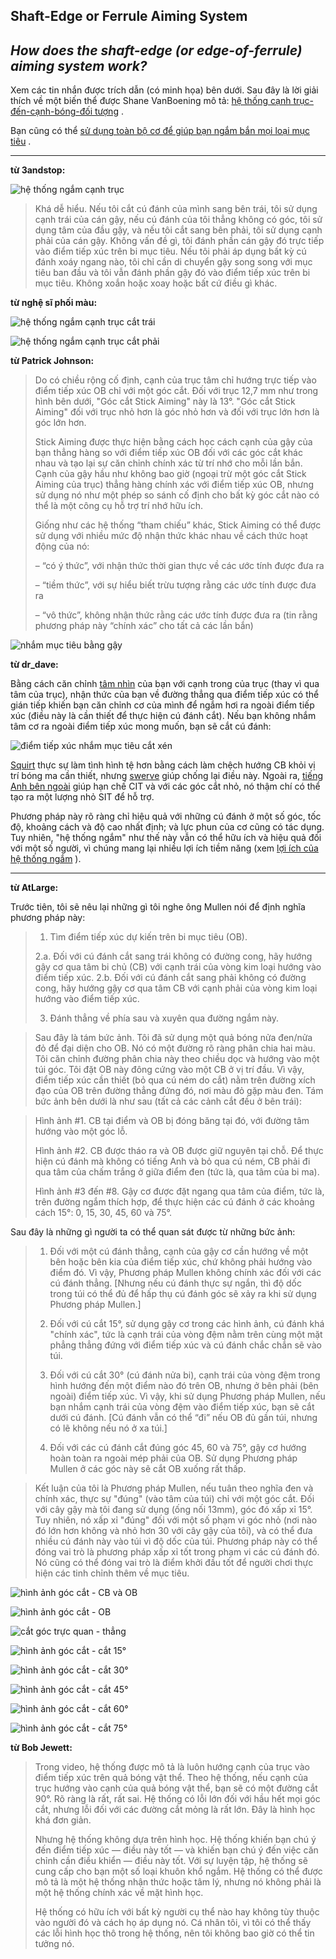 ## Shaft-Edge or Ferrule Aiming System

## ***How does the shaft-edge (or edge-of-ferrule) aiming system work?***

Xem các tin nhắn được trích dẫn (có minh họa) bên dưới. Sau đây là lời giải thích về một biến thể được Shane VanBoening mô tả: [hệ thống cạnh trục-đến-cạnh-bóng-đối tượng](https://youtu.be/xljm_Aox66Y?t=2199) .

Bạn cũng có thể [sử dụng toàn bộ cơ để giúp bạn ngắm bắn mọi loại mục tiêu](https://billiards.colostate.edu/faq/aiming/cue/) .

------

**từ 3andstop:**

![hệ thống ngắm cạnh trục](https://billiards.colostate.edu/images/shaft_edge_aim.JPG)

> Khá dễ hiểu. Nếu tôi cắt cú đánh của mình sang bên trái, tôi sử dụng cạnh trái của cán gậy, nếu cú đánh của tôi thẳng không có góc, tôi sử dụng tâm của đầu gậy, và nếu tôi cắt sang bên phải, tôi sử dụng cạnh phải của cán gậy. Không vấn đề gì, tôi đánh phần cán gậy đó trực tiếp vào điểm tiếp xúc trên bi mục tiêu. Nếu tôi phải áp dụng bất kỳ cú đánh xoáy ngang nào, tôi chỉ cần di chuyển gậy song song với mục tiêu ban đầu và tôi vẫn đánh phần gậy đó vào điểm tiếp xúc trên bi mục tiêu. Không xoắn hoặc xoay hoặc bất cứ điều gì khác.

**từ nghệ sĩ phối màu:**

![hệ thống ngắm cạnh trục cắt trái](https://billiards.colostate.edu/images/shaft_aim_left_cut.jpg)

![hệ thống ngắm cạnh trục cắt phải](https://billiards.colostate.edu/images/shaft_aim_right_cut.jpg)

**từ Patrick Johnson:**

> Do có chiều rộng cố định, cạnh của trục tâm chỉ hướng trực tiếp vào điểm tiếp xúc OB chỉ với một góc cắt. Đối với trục 12,7 mm như trong hình bên dưới, "Góc cắt Stick Aiming" này là 13°. "Góc cắt Stick Aiming" đối với trục nhỏ hơn là góc nhỏ hơn và đối với trục lớn hơn là góc lớn hơn.
>
> Stick Aiming được thực hiện bằng cách học cách cạnh của gậy của bạn thẳng hàng so với điểm tiếp xúc OB đối với các góc cắt khác nhau và tạo lại sự căn chỉnh chính xác từ trí nhớ cho mỗi lần bắn. Cạnh của gậy hầu như không bao giờ (ngoại trừ một góc cắt Stick Aiming của trục) thẳng hàng chính xác với điểm tiếp xúc OB, nhưng sử dụng nó như một phép so sánh cố định cho bất kỳ góc cắt nào có thể là một công cụ hỗ trợ trí nhớ hữu ích.
>
> Giống như các hệ thống “tham chiếu” khác, Stick Aiming có thể được sử dụng với nhiều mức độ nhận thức khác nhau về cách thức hoạt động của nó:
>
> – “có ý thức”, với nhận thức thời gian thực về các ước tính được đưa ra
>
> – “tiềm thức”, với sự hiểu biết trừu tượng rằng các ước tính được đưa ra
>
> – “vô thức”, không nhận thức rằng các ước tính được đưa ra (tin rằng phương pháp này “chính xác” cho tất cả các lần bắn)

![nhắm mục tiêu bằng gậy](https://billiards.colostate.edu/images/PJ_stick_aiming.jpg)

**từ dr_dave:**

Bằng cách căn chỉnh [tâm nhìn](https://billiards.colostate.edu/faq/eyes/vision-center/) của bạn với cạnh trong của trục (thay vì qua tâm của trục), nhận thức của bạn về đường thẳng qua điểm tiếp xúc có thể gián tiếp khiến bạn căn chỉnh cơ của mình để ngắm hơi ra ngoài điểm tiếp xúc (điều này là cần thiết để thực hiện cú đánh cắt). Nếu bạn không nhắm tâm cơ ra ngoài điểm tiếp xúc mong muốn, bạn sẽ cắt cú đánh:

![điểm tiếp xúc nhắm mục tiêu cắt xén](https://billiards.colostate.edu/images/contact_point_aim_undercut.jpg)

[Squirt](https://billiards.colostate.edu/faq/squirt) thực sự làm tình hình tệ hơn bằng cách làm chệch hướng CB khỏi vị trí bóng ma cần thiết, nhưng [swerve](https://billiards.colostate.edu/faq/swerve) giúp chống lại điều này. Ngoài ra, [tiếng Anh bên ngoài](https://billiards.colostate.edu/faq/sidespin/outside-gearing/) giúp hạn chế CIT và với các góc cắt nhỏ, nó thậm chí có thể tạo ra một lượng nhỏ SIT để hỗ trợ.

Phương pháp này rõ ràng chỉ hiệu quả với những cú đánh ở một số góc, tốc độ, khoảng cách và độ cao nhất định; và lực phun của cơ cũng có tác dụng. Tuy nhiên, "hệ thống ngắm" như thế này vẫn có thể hữu ích và hiệu quả đối với một số người, vì chúng mang lại nhiều lợi ích tiềm năng (xem [lợi ích của hệ thống ngắm](https://billiards.colostate.edu/faq/aiming/system-benefits/) ).

------

**từ AtLarge:**

Trước tiên, tôi sẽ nêu lại những gì tôi nghe ông Mullen nói để định nghĩa phương pháp này:

> 1. Tìm điểm tiếp xúc dự kiến ​​trên bi mục tiêu (OB).
>
> 2.a. Đối với cú đánh cắt sang trái không có đường cong, hãy hướng gậy cơ qua tâm bi chủ (CB) với cạnh trái của vòng kim loại hướng vào điểm tiếp xúc.
> 2.b. Đối với cú đánh cắt sang phải không có đường cong, hãy hướng gậy cơ qua tâm CB với cạnh phải của vòng kim loại hướng vào điểm tiếp xúc.
>
> 3. Đánh thẳng về phía sau và xuyên qua đường ngắm này.

> Sau đây là tám bức ảnh. Tôi đã sử dụng một quả bóng nửa đen/nửa đỏ để đại diện cho OB. Nó có một đường rõ ràng phân chia hai màu. Tôi căn chỉnh đường phân chia này theo chiều dọc và hướng vào một túi góc. Tôi đặt OB này đông cứng vào một CB ở vị trí đầu. Vì vậy, điểm tiếp xúc cần thiết (bỏ qua cú ném do cắt) nằm trên đường xích đạo của OB trên đường thẳng đứng đó, nơi màu đỏ gặp màu đen. Tám bức ảnh bên dưới là như sau (tất cả các cảnh cắt đều ở bên trái):

> Hình ảnh #1. CB tại điểm và OB bị đóng băng tại đó, với đường tâm hướng vào một góc lỗ.
>
> Hình ảnh #2. CB được tháo ra và OB được giữ nguyên tại chỗ. Để thực hiện cú đánh mà không có tiếng Anh và bỏ qua cú ném, CB phải đi qua tâm của chấm trắng ở giữa điểm đen (tức là, qua tâm của bi ma).
>
> Hình ảnh #3 đến #8. Gậy cơ được đặt ngang qua tâm của điểm, tức là, trên đường ngắm thích hợp, để thực hiện các cú đánh ở các khoảng cách 15°: 0, 15, 30, 45, 60 và 75°.

Sau đây là những gì người ta có thể quan sát được từ những bức ảnh:

> 1. Đối với một cú đánh thẳng, cạnh của gậy cơ cần hướng về một bên hoặc bên kia của điểm tiếp xúc, chứ không phải hướng vào điểm đó. Vì vậy, Phương pháp Mullen không chính xác đối với các cú đánh thẳng. [Nhưng nếu cú ​​đánh thực sự ngắn, thì độ dốc trong túi có thể đủ để hấp thụ cú đánh góc sẽ xảy ra khi sử dụng Phương pháp Mullen.]
>
> 
>
> 2. Đối với cú cắt 15°, sử dụng gậy cơ trong các hình ảnh, cú đánh khá "chính xác", tức là cạnh trái của vòng đệm nằm trên cùng một mặt phẳng thẳng đứng với điểm tiếp xúc và cú đánh chắc chắn sẽ vào túi.
>
> 
>
> 3. Đối với cú cắt 30° (cú đánh nửa bi), cạnh trái của vòng đệm trong hình hướng đến một điểm nào đó trên OB, nhưng ở bên phải (bên ngoài) điểm tiếp xúc. Vì vậy, khi sử dụng Phương pháp Mullen, nếu bạn nhắm cạnh trái của vòng đệm vào điểm tiếp xúc, bạn sẽ cắt dưới cú đánh. [Cú đánh vẫn có thể “đi” nếu OB đủ gần túi, nhưng có lẽ không nếu nó ở xa túi.]
>
> 
>
> 4. Đối với các cú đánh cắt đúng góc 45, 60 và 75°, gậy cơ hướng hoàn toàn ra ngoài mép phải của OB. Sử dụng Phương pháp Mullen ở các góc này sẽ cắt OB xuống rất thấp.

> Kết luận của tôi là Phương pháp Mullen, nếu tuân theo nghĩa đen và chính xác, thực sự "đúng" (vào tâm của túi) chỉ với một góc cắt. Đối với cây gậy mà tôi đang sử dụng (ống nối 13mm), góc đó xấp xỉ 15°. Tuy nhiên, nó xấp xỉ "đúng" đối với một số phạm vi góc nhỏ (nơi nào đó lớn hơn không và nhỏ hơn 30 với cây gậy của tôi), và có thể đưa nhiều cú đánh này vào túi vì độ dốc của túi. Phương pháp này có thể đóng vai trò là phương pháp xấp xỉ tốt trong phạm vi các cú đánh đó. Nó cũng có thể đóng vai trò là điểm khởi đầu tốt để người chơi thực hiện các tinh chỉnh thêm về mục tiêu.

![hình ảnh góc cắt - CB và OB](https://billiards.colostate.edu/images/shaft_aim_1.jpg)

![hình ảnh góc cắt - OB](https://billiards.colostate.edu/images/shaft_aim_2.jpg)

![cắt góc trực quan - thẳng](https://billiards.colostate.edu/images/shaft_aim_3.jpg)

![hình ảnh góc cắt - cắt 15°](https://billiards.colostate.edu/images/shaft_aim_4.jpg)

![hình ảnh góc cắt - cắt 30°](https://billiards.colostate.edu/images/shaft_aim_5.jpg)

![hình ảnh góc cắt - cắt 45°](https://billiards.colostate.edu/images/shaft_aim_6.jpg)

![hình ảnh góc cắt - cắt 60°](https://billiards.colostate.edu/images/shaft_aim_7.jpg)

![hình ảnh góc cắt - cắt 75°](https://billiards.colostate.edu/images/shaft_aim_8.jpg)

**từ Bob Jewett:**

> Trong video, hệ thống được mô tả là luôn hướng cạnh của trục vào điểm tiếp xúc trên quả bóng vật thể. Theo hệ thống, nếu cạnh của trục hướng vào cạnh của quả bóng vật thể, bạn sẽ có một đường cắt 90°. Rõ ràng là rất, rất sai. Hệ thống có lỗi lớn đối với hầu hết mọi góc cắt, nhưng lỗi đối với các đường cắt mỏng là rất lớn. Đây là hình học khá đơn giản.
>
> Nhưng hệ thống không dựa trên hình học. Hệ thống khiến bạn chú ý đến điểm tiếp xúc — điều này tốt — và khiến bạn chú ý đến việc căn chỉnh cần điều khiển — điều này tốt. Với sự luyện tập, hệ thống sẽ cung cấp cho bạn một số loại khuôn khổ ngắm. Hệ thống có thể được mô tả là một hệ thống nhận thức hoặc tâm lý, nhưng nó không phải là một hệ thống chính xác về mặt hình học.
>
> Hệ thống có hữu ích với bất kỳ người cụ thể nào hay không tùy thuộc vào người đó và cách họ áp dụng nó. Cá nhân tôi, vì tôi có thể thấy các lỗi hình học thô trong hệ thống, nên tôi không bao giờ có thể tin tưởng nó.